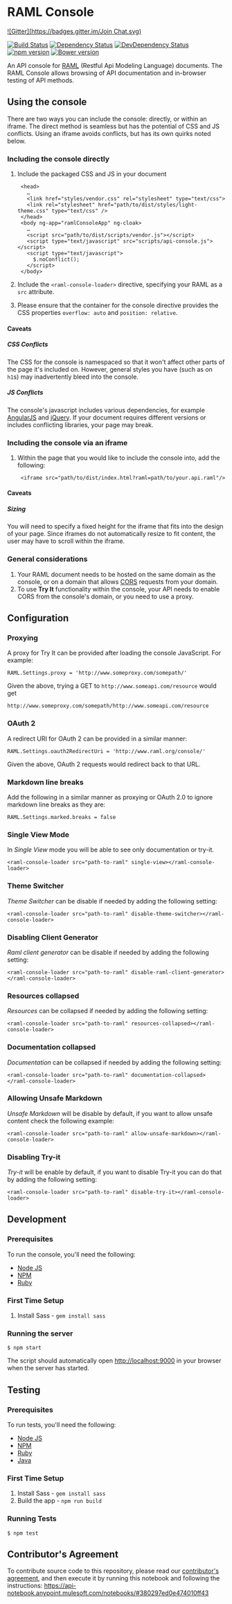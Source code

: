 # RAML Console

[![Gitter](https://badges.gitter.im/Join Chat.svg)](https://gitter.im/mulesoft/api-console?utm_source=badge&utm_medium=badge&utm_campaign=pr-badge&utm_content=badge)

[![Build Status](https://travis-ci.org/mulesoft/api-console.png)](https://travis-ci.org/mulesoft/api-console) [![Dependency Status](https://david-dm.org/mulesoft/api-console.png)](https://david-dm.org/mulesoft/api-console#info=dependencies)
[![DevDependency Status](https://david-dm.org/mulesoft/api-console/dev-status.png)](https://david-dm.org/mulesoft/api-console#info=devDependencies) [![npm version](https://badge.fury.io/js/api-console.svg)](https://badge.fury.io/js/api-console) [![Bower version](https://badge.fury.io/bo/api-console.svg)](https://badge.fury.io/bo/api-console)

An API console for [RAML](http://raml.org) (Restful Api Modeling Language) documents. The RAML Console allows browsing of API documentation and in-browser testing of API methods.

## Using the console

There are two ways you can include the console: directly, or within an iframe. The direct method is seamless but has the potential of CSS and JS conflicts. Using an iframe avoids conflicts, but has its own quirks noted below.

### Including the console directly

1. Include the packaged CSS and JS in your document

        <head>
          …
          <link href="styles/vendor.css" rel="stylesheet" type="text/css">
          <link rel="stylesheet" href="path/to/dist/styles/light-theme.css" type="text/css" />
        </head>
        <body ng-app="ramlConsoleApp" ng-cloak>
          …
          <script src="path/to/dist/scripts/vendor.js"></script>
          <script type="text/javascript" src="scripts/api-console.js"></script>
          <script type="text/javascript">
            $.noConflict();
          </script>
        </body>

2. Include the `<raml-console-loader>` directive, specifying your RAML as a `src` attribute.
       <raml-console-loader src='path/to/your/api.raml'></raml-console-loader>

3. Please ensure that the container for the console directive provides the CSS properties `overflow: auto` and `position: relative`.

#### Caveats

##### CSS Conflicts

The CSS for the console is namespaced so that it won't affect other parts of the page it's included on. However, general styles you have (such as on `h1`s) may inadvertently bleed into the console.

##### JS Conflicts

The console's javascript includes various dependencies, for example [AngularJS](http://angularjs.org/) and [jQuery](http://jquery.com/). If your document requires different versions or includes conflicting libraries, your page may break.

### Including the console via an iframe

1. Within the page that you would like to include the console into, add the following:

        <iframe src="path/to/dist/index.html?raml=path/to/your.api.raml"/>

#### Caveats

##### Sizing

You will need to specify a fixed height for the iframe that fits into the design of your page. Since iframes do not automatically resize to fit content, the user may have to scroll within the iframe.

### General considerations

1. Your RAML document needs to be hosted on the same domain as the console, or on a domain that allows [CORS](http://en.wikipedia.org/wiki/Cross-origin_resource_sharing) requests from your domain.
2. To use **Try It** functionality within the console, your API needs to enable CORS from the console's domain, or you need to use a proxy.

## Configuration

### Proxying

A proxy for Try It can be provided after loading the console JavaScript. For example:

    RAML.Settings.proxy = 'http://www.someproxy.com/somepath/'

Given the above, trying a GET to `http://www.someapi.com/resource` would get

    http://www.someproxy.com/somepath/http://www.someapi.com/resource

### OAuth 2

A redirect URI for OAuth 2 can be provided in a similar manner:

    RAML.Settings.oauth2RedirectUri = 'http://www.raml.org/console/'

Given the above, OAuth 2 requests would redirect back to that URL.

### Markdown line breaks

Add the following in a similar manner as proxying or OAuth 2.0 to ignore markdown line breaks as they are:

    RAML.Settings.marked.breaks = false

### Single View Mode

In *Single View* mode you will be able to see only documentation or try-it.

    <raml-console-loader src="path-to-raml" single-view></raml-console-loader>

### Theme Switcher

*Theme Switcher* can be disable if needed by adding the following setting:

    <raml-console-loader src="path-to-raml" disable-theme-switcher></raml-console-loader>

### Disabling Client Generator

*Raml client generator* can be disable if needed by adding the following setting:

    <raml-console-loader src="path-to-raml" disable-raml-client-generator></raml-console-loader>

### Resources collapsed

*Resources* can be collapsed if needed by adding the following setting:

    <raml-console-loader src="path-to-raml" resources-collapsed></raml-console-loader>

### Documentation collapsed

*Documentation* can be collapsed if needed by adding the following setting:

    <raml-console-loader src="path-to-raml" documentation-collapsed></raml-console-loader>

### Allowing Unsafe Markdown

*Unsafe Markdown* will be disable by default, if you want to allow unsafe content check the following example:

    <raml-console-loader src="path-to-raml" allow-unsafe-markdown></raml-console-loader>    

### Disabling Try-it

*Try-it* will be enable by default, if you want to disable Try-it you can do that by adding the following setting:

    <raml-console-loader src="path-to-raml" disable-try-it></raml-console-loader>    

## Development

### Prerequisites

To run the console, you'll need the following:

* [Node JS](http://nodejs.org/)
* [NPM](https://npmjs.org/)
* [Ruby](https://www.ruby-lang.org)

### First Time Setup

1. Install Sass - `gem install sass`

### Running the server

    $ npm start

The script should automatically open [http://localhost:9000](http://localhost:9000) in your browser
when the server has started.

## Testing

### Prerequisites

To run tests, you'll need the following:

* [Node JS](http://nodejs.org/)
* [NPM](https://npmjs.org/)
* [Ruby](https://www.ruby-lang.org)
* [Java](https://www.java.com/)

### First Time Setup

1. Install Sass - `gem install sass`
1. Build the app - `npm run build`

### Running Tests

    $ npm test
    
## Contributor's Agreement

To contribute source code to this repository, please read our [contributor's agreement](http://www.mulesoft.org/legal/contributor-agreement.html), and then execute it by running this notebook and following the instructions: https://api-notebook.anypoint.mulesoft.com/notebooks/#380297ed0e474010ff43
